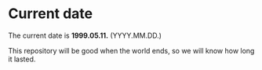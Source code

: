 # Current date

The current date is **1999.05.11.** (YYYY.MM.DD.)

This repository will be good when the world ends, so we will know how long it lasted.